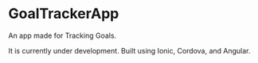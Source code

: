 # GoalTrackerApp
An app made for Tracking Goals. 

It is currently under development. Built using Ionic, Cordova, and Angular.
